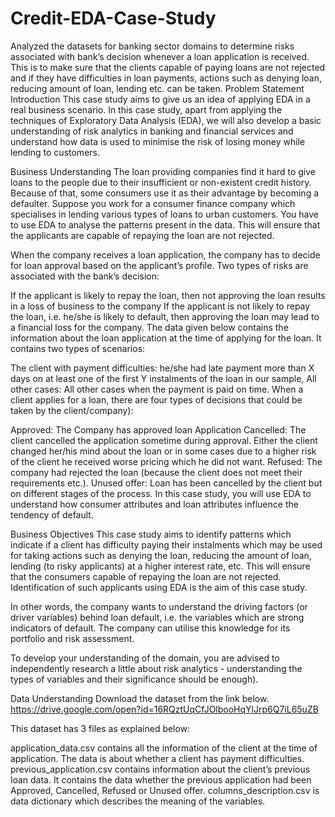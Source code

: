 # Credit-EDA-Case-Study
Analyzed the datasets for banking sector domains to determine risks associated with bank’s decision whenever a loan application is received. This is to make sure that the clients capable of paying loans are not rejected and if they have difficulties in loan payments, actions such as denying loan, reducing amount of loan, lending etc. can be taken.
Problem Statement
Introduction
This case study aims to give us an idea of applying EDA in a real business scenario. In this case study, apart from applying the techniques of Exploratory Data Analysis (EDA), we will also develop a basic understanding of risk analytics in banking and financial services and understand how data is used to minimise the risk of losing money while lending to customers.

Business Understanding
The loan providing companies find it hard to give loans to the people due to their insufficient or non-existent credit history. Because of that, some consumers use it as their advantage by becoming a defaulter. Suppose you work for a consumer finance company which specialises in lending various types of loans to urban customers. You have to use EDA to analyse the patterns present in the data. This will ensure that the applicants are capable of repaying the loan are not rejected.

When the company receives a loan application, the company has to decide for loan approval based on the applicant’s profile. Two types of risks are associated with the bank’s decision:

If the applicant is likely to repay the loan, then not approving the loan results in a loss of business to the company
If the applicant is not likely to repay the loan, i.e. he/she is likely to default, then approving the loan may lead to a financial loss for the company.
The data given below contains the information about the loan application at the time of applying for the loan. It contains two types of scenarios:

The client with payment difficulties: he/she had late payment more than X days on at least one of the first Y instalments of the loan in our sample,
All other cases: All other cases when the payment is paid on time.
When a client applies for a loan, there are four types of decisions that could be taken by the client/company):

Approved: The Company has approved loan Application
Cancelled: The client cancelled the application sometime during approval. Either the client changed her/his mind about the loan or in some cases due to a higher risk of the client he received worse pricing which he did not want.
Refused: The company had rejected the loan (because the client does not meet their requirements etc.).
Unused offer: Loan has been cancelled by the client but on different stages of the process.
In this case study, you will use EDA to understand how consumer attributes and loan attributes influence the tendency of default.

Business Objectives
This case study aims to identify patterns which indicate if a client has difficulty paying their instalments which may be used for taking actions such as denying the loan, reducing the amount of loan, lending (to risky applicants) at a higher interest rate, etc. This will ensure that the consumers capable of repaying the loan are not rejected. Identification of such applicants using EDA is the aim of this case study.

In other words, the company wants to understand the driving factors (or driver variables) behind loan default, i.e. the variables which are strong indicators of default. The company can utilise this knowledge for its portfolio and risk assessment.

To develop your understanding of the domain, you are advised to independently research a little about risk analytics - understanding the types of variables and their significance should be enough).

Data Understanding
Download the dataset from the link below.
https://drive.google.com/open?id=16RQztUqCfJOlbooHqYlJrp6Q7iL65uZB

This dataset has 3 files as explained below:

application_data.csv contains all the information of the client at the time of application. The data is about whether a client has payment difficulties.
previous_application.csv contains information about the client’s previous loan data. It contains the data whether the previous application had been Approved, Cancelled, Refused or Unused offer.
columns_description.csv is data dictionary which describes the meaning of the variables.
